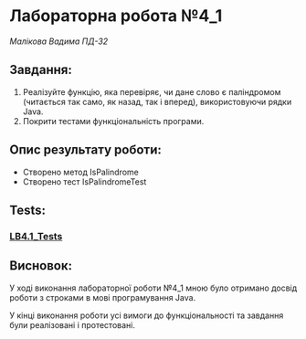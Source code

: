 # Лабораторна робота №4_1
*Малікова Вадима*
*ПД-32*

## Завдання:
1. Реалізуйте функцію, яка перевіряє, чи дане слово є паліндромом (читається так само, як назад, так і вперед), використовуючи рядки Java. 
2. Покрити тестами функціональність програми.

## Опис результату роботи:
* Створено метод IsPalindrome
* Створено тест IsPalindromeTest

## Tests:
### [LB4.1_Tests]()

## Висновок:
У ході виконання лабораторної роботи №4_1 мною було отримано досвід роботи з строками в мові програмування Java.

У кінці виконання роботи усі вимоги до функціональності та завдання були реалізовані і протестовані.